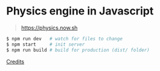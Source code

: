 # Physics engine in Javascript

> https://physics.now.sh

```sh
$ npm run dev   # watch for files to change
$ npm start     # init server
$ npm run build # build for production (dist/ folder)
```

[Credits](https://www.graphitedigital.com/blog/build-your-own-basic-physics-engine-in-javascript)
